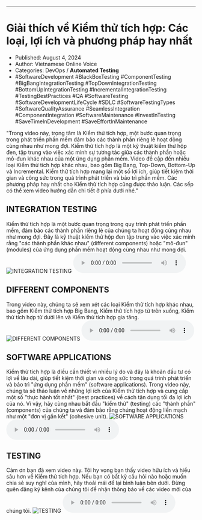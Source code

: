 
---

# Giải thích về Kiểm thử tích hợp: Các loại, lợi ích và phương pháp hay nhất

- Published: August 4, 2024
- Author: Vietnamese Online Voice
- Categories: DevOps / **Automated Testing**
- #SoftwareDevelopment #BlackBoxTesting #ComponentTesting #BigBangIntegrationTesting #TopDownIntegrationTesting #BottomUpIntegrationTesting #IncrementalIntegrationTesting #TestingBestPractices #QA #SoftwareTesting #SoftwareDevelopmentLifeCycle #SDLC #SoftwareTestingTypes #SoftwareQualityAssurance #SeamlessIntegration #ComponentIntegration #SoftwareMaintenance #InvestInTesting #SaveTimeInDevelopment #SaveEffortInMaintenance

"Trong video này, trọng tâm là Kiểm thử tích hợp, một bước quan trọng trong phát triển phần mềm đảm bảo các thành phần riêng lẻ hoạt động cùng nhau như mong đợi. Kiểm thử tích hợp là một kỹ thuật kiểm thử hộp đen, tập trung vào việc xác minh sự tương tác giữa các thành phần hoặc mô-đun khác nhau của một ứng dụng phần mềm. Video đề cập đến nhiều loại Kiểm thử tích hợp khác nhau, bao gồm Big Bang, Top-Down, Bottom-Up và Incremental. Kiểm thử tích hợp mang lại một số lợi ích, giúp tiết kiệm thời gian và công sức trong quá trình phát triển và bảo trì phần mềm. Các phương pháp hay nhất cho Kiểm thử tích hợp cũng được thảo luận. Các sếp có thể xem video hướng dẫn chi tiết ở phía dưới nhé."


## INTEGRATION TESTING

Kiểm thử tích hợp là một bước quan trọng trong quy trình phát triển phần mềm, đảm bảo các thành phần riêng lẻ của chúng ta hoạt động cùng nhau như mong đợi. Đây là kỹ thuật kiểm thử hộp đen tập trung vào việc xác minh rằng "các thành phần khác nhau" (different components) hoặc "mô-đun" (modules) của ứng dụng phần mềm hoạt động cùng nhau như mong đợi.
![INTEGRATION TESTING](https://http-archiver-apis-production-80.schnworks.com/storage/images/transitions/2024-08-04/transition--23386881094-Montserrat-Medium-303F9F.jpg)
<audio controls>
    <source src="https://http-archiver-apis-production-80.schnworks.com/storage/storage/audio/file-6160932213.mp3" type="audio/mpeg">
</audio>



## DIFFERENT COMPONENTS

Trong video này, chúng ta sẽ xem xét các loại Kiểm thử tích hợp khác nhau, bao gồm Kiểm thử tích hợp Big Bang, Kiểm thử tích hợp từ trên xuống, Kiểm thử tích hợp từ dưới lên và Kiểm thử tích hợp gia tăng.
![DIFFERENT COMPONENTS](https://http-archiver-apis-production-80.schnworks.com/storage/images/transitions/2024-08-04/transition-29184284305-Montserrat-SemiBold-4A148C.jpg)
<audio controls>
    <source src="https://http-archiver-apis-production-80.schnworks.com/storage/storage/audio/file-7696327311.mp3" type="audio/mpeg">
</audio>



## SOFTWARE APPLICATIONS

Kiểm thử tích hợp là điều cần thiết vì nhiều lý do và đây là khoản đầu tư có lợi về lâu dài, giúp tiết kiệm thời gian và công sức trong quá trình phát triển và bảo trì "ứng dụng phần mềm" (software applications). Trong video này, chúng ta sẽ thảo luận về những lợi ích của Kiểm thử tích hợp và cung cấp một số "thực hành tốt nhất" (best practices) về cách tận dụng tối đa lợi ích của nó. Vì vậy, hãy cùng nhau bắt đầu "kiểm thử" (testing) các "thành phần" (components) của chúng ta và đảm bảo rằng chúng hoạt động liền mạch như một "đơn vị gắn kết" (cohesive unit).
![SOFTWARE APPLICATIONS](https://http-archiver-apis-production-80.schnworks.com/storage/images/transitions/2024-08-04/transition-30840643071-Montserrat-Black-303F9F.jpg)
<audio controls>
    <source src="https://http-archiver-apis-production-80.schnworks.com/storage/storage/audio/file-18645673278.mp3" type="audio/mpeg">
</audio>



## TESTING

Cảm ơn bạn đã xem video này. Tôi hy vọng bạn thấy video hữu ích và hiểu sâu hơn về Kiểm thử tích hợp. Nếu bạn có bất kỳ câu hỏi nào hoặc muốn chia sẻ suy nghĩ của mình, hãy thoải mái để lại bình luận bên dưới. Đừng quên đăng ký kênh của chúng tôi để nhận thông báo về các video mới của chúng tôi.
![TESTING](https://http-archiver-apis-production-80.schnworks.com/storage/images/transitions/2024-08-04/transition--2760676761-Montserrat-Medium-9C27B0.jpg)
<audio controls>
    <source src="https://http-archiver-apis-production-80.schnworks.com/storage/storage/audio/file-18009771578.mp3" type="audio/mpeg">
</audio>

